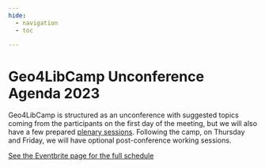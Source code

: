 ```yaml
---
hide:
  - navigation
  - toc

---
```



# Geo4LibCamp Unconference Agenda 2023

Geo4LibCamp is structured as an unconference with suggested topics coming from the participants on the first day of the meeting, but we will also have a few prepared [plenary sessions](sessions.md). Following the camp, on Thursday and Friday, we will have optional post-conference working sessions.

[See the Eventbrite page for the full schedule](https://www.eventbrite.com/e/geo4libcamp-2023-tickets-643151833447)

<!--* Click on an event for details, location, and virtual joining options. 
* Use the "copy to my calendar" link to add an individual session to your calendar.
* [To add the entire schedule to your calendar, copy this link.](https://calendar.google.com/calendar/embed?src=c_d590e3e7321029f1c522f44b047d69a2e17287f0a2faa64d03d4f84fc1ce076c%40group.calendar.google.com&ctz=America%2FLos_Angeles) 


<iframe src="https://calendar.google.com/calendar/embed?height=1000&wkst=2&bgcolor=%23ffffff&ctz=America%2FLos_Angeles&showCalendars=0&mode=AGENDA&showTabs=1&showNav=0&src=Y19kNTkwZTNlNzMyMTAyOWYxYzUyMmY0NGIwNDdkNjlhMmUxNzI4N2YwYTJmYWE2NGQwM2Q0Zjg0ZmMxY2UwNzZjQGdyb3VwLmNhbGVuZGFyLmdvb2dsZS5jb20&color=%230B8043" style="border-width:0" width="800" height="1000" frameborder="0" scrolling="no"></iframe>-->








